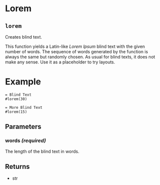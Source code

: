# Lorem

## `lorem`

Creates blind text.

This function yields a Latin-like _Lorem Ipsum_ blind text with the given
number of words. The sequence of words generated by the function is always
the same but randomly chosen. As usual for blind texts, it does not make any
sense. Use it as a placeholder to try layouts.

# Example
```example
= Blind Text
#lorem(30)

= More Blind Text
#lorem(15)
```

## Parameters

### words *(required)*

The length of the blind text in words.

## Returns

- str

